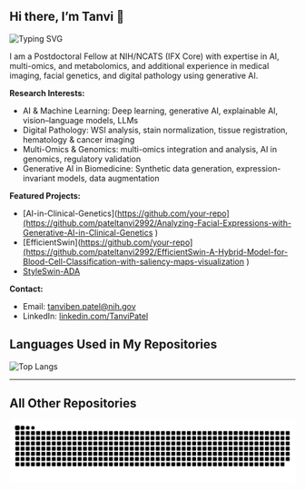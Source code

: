 ## Hi there, I’m Tanvi 👋
![Typing SVG](https://readme-typing-svg.demolab.com?lines=Welcome+to+my+GitHub+Profile&center=true&vCenter=true&width=800&height=80&size=40)

I am a Postdoctoral Fellow at NIH/NCATS (IFX Core) with expertise in AI, multi-omics, and metabolomics, and additional experience in medical imaging, facial genetics, and digital pathology using generative AI.

**Research Interests:**
  - AI & Machine Learning: Deep learning, generative AI, explainable AI, vision–language models, LLMs
  - Digital Pathology: WSI analysis, stain normalization, tissue registration, hematology & cancer imaging
  - Multi-Omics & Genomics: multi-omics integration and analysis, AI in genomics, regulatory validation
  - Generative AI in Biomedicine: Synthetic data generation, expression-invariant models, data augmentation

**Featured Projects:**
- [AI-in-Clinical-Genetics](https://github.com/your-repo](https://github.com/pateltanvi2992/Analyzing-Facial-Expressions-with-Generative-AI-in-Clinical-Genetics )
- [EfficientSwin](https://github.com/your-repo](https://github.com/pateltanvi2992/EfficientSwin-A-Hybrid-Model-for-Blood-Cell-Classification-with-saliency-maps-visualization )
- [StyleSwin-ADA](https://github.com/pateltanvi2992/Training-swin-transformer-based-GAN-for-high-resolution-blood-cell-imaging-with-limited-data)

**Contact:**
- Email: tanviben.patel@nih.gov
- LinkedIn: [linkedin.com/TanviPatel](https://www.linkedin.com/in/tanvi-patel-d-sc-31523913a/)

## Languages Used in My Repositories

![Top Langs](https://github-readme-stats.vercel.app/api/top-langs/?username=pateltanvi2992&layout=compact&langs_count=10&theme=radical&card_width=900)

---

## All Other Repositories

![GitHub Matrix](https://github.com/Platane/snk/raw/output/github-contribution-grid-snake.svg)

